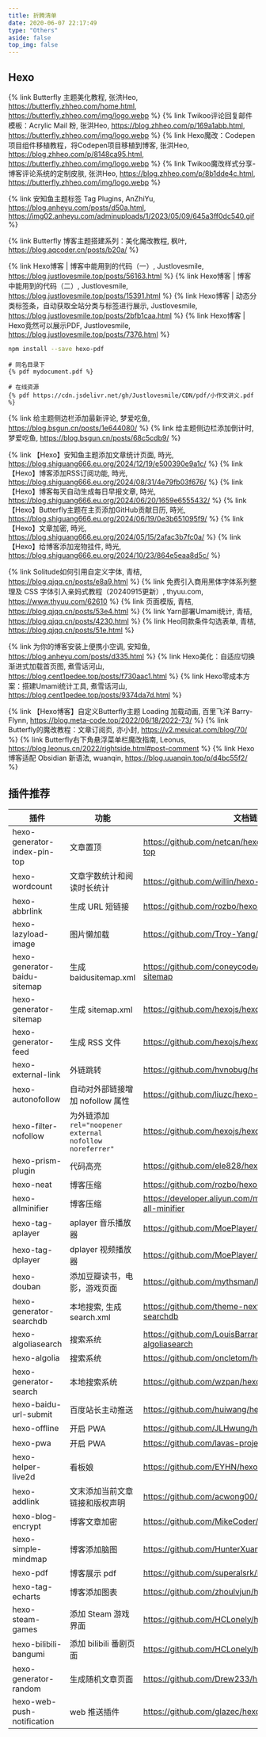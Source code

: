 ```yaml
---
title: 折腾清单
date: 2020-06-07 22:17:49
type: "Others"
aside: false
top_img: false
---
```


## Hexo

{% link Butterfly 主题美化教程, 张洪Heo, https://butterfly.zhheo.com/home.html, https://butterfly.zhheo.com/img/logo.webp %}
{% link Twikoo评论回复邮件模板：Acrylic Mail 粉, 张洪Heo, https://blog.zhheo.com/p/169a1abb.html, https://butterfly.zhheo.com/img/logo.webp %}
{% link Hexo魔改：Codepen项目组件移植教程，将Codepen项目移植到博客, 张洪Heo,  https://blog.zhheo.com/p/8148ca95.html, https://butterfly.zhheo.com/img/logo.webp %}
{% link Twikoo魔改样式分享-博客评论系统的定制皮肤, 张洪Heo, https://blog.zhheo.com/p/8b1dde4c.html, https://butterfly.zhheo.com/img/logo.webp %}

{% link 安知鱼主题标签 Tag Plugins, AnZhiYu, https://blog.anheyu.com/posts/d50a.html, https://img02.anheyu.com/adminuploads/1/2023/05/09/645a3ff0dc540.gif %}

{% link Butterfly 博客主题搭建系列：美化魔改教程, 枫叶, https://blog.aqcoder.cn/posts/b20a/ %}

{% link Hexo博客 | 博客中能用到的代码（一）, Justlovesmile, https://blog.justlovesmile.top/posts/56163.html %}
{% link Hexo博客 | 博客中能用到的代码（二）, Justlovesmile, https://blog.justlovesmile.top/posts/15391.html %}
{% link Hexo博客 | 动态分类标签条，自动获取全站分类与标签进行展示, Justlovesmile, https://blog.justlovesmile.top/posts/2bfb1caa.html %}
{% link Hexo博客 | Hexo竟然可以展示PDF, Justlovesmile, https://blog.justlovesmile.top/posts/7376.html %}

```bash
npm install --save hexo-pdf
```

```
# 同名目录下
{% pdf mydocument.pdf %}

# 在线资源
{% pdf https://cdn.jsdelivr.net/gh/Justlovesmile/CDN/pdf/小作文讲义.pdf %}
```

{% link 给主题侧边栏添加最新评论, 梦爱吃鱼, https://blog.bsgun.cn/posts/1e644080/ %}
{% link 给主题侧边栏添加倒计时, 梦爱吃鱼, https://blog.bsgun.cn/posts/68c5cdb9/ %}

{% link 【Hexo】安知鱼主题添加文章统计页面, 時光, https://blog.shiguang666.eu.org/2024/12/19/e500390e9a1c/ %}
{% link 【Hexo】博客添加RSS订阅功能, 時光, https://blog.shiguang666.eu.org/2024/08/31/4e79fb03f676/ %}
{% link 【Hexo】博客每天自动生成每日早报文章, 時光, https://blog.shiguang666.eu.org/2024/06/20/1659e6555432/ %}
{% link 【Hexo】Butterfly主题在主页添加GitHub贡献日历, 時光, https://blog.shiguang666.eu.org/2024/06/19/0e3b651095f9/ %}
{% link 【Hexo】文章加密, 時光, https://blog.shiguang666.eu.org/2024/05/15/2afac3b7fc0a/ %}
{% link 【Hexo】给博客添加宠物挂件, 時光, https://blog.shiguang666.eu.org/2024/10/23/864e5eaa8d5c/ %}

{% link Solitude如何引用自定义字体, 青桔, https://blog.qjqq.cn/posts/e8a9.html %}
{% link 免费引入商用黑体字体系列整理及 CSS 字体引入亲妈式教程（20240915更新）, thyuu.com, https://www.thyuu.com/62610 %}
{% link 页面模版, 青桔, https://blog.qjqq.cn/posts/53e4.html %}
{% link Yarn部署Umami统计, 青桔, https://blog.qjqq.cn/posts/4230.html %}
{% link Heo同款条件勾选表单, 青桔, https://blog.qjqq.cn/posts/51e.html %}

{% link 为你的博客安装上便携小空调, 安知鱼, https://blog.anheyu.com/posts/d335.html %}
{% link Hexo美化：自适应切换渐进式加载首页图, 煮雪话河山, https://blog.cent1pedee.top/posts/f730aac1.html %}
{% link Hexo零成本方案：搭建Umami统计工具, 煮雪话河山, https://blog.cent1pedee.top/posts/9374da7d.html %}

{% link 【Hexo博客】自定义Butterfly主题 Loading 加载动画, 百里飞洋 Barry-Flynn, https://blog.meta-code.top/2022/06/18/2022-73/ %}
{% link Butterfly的魔改教程：文章订阅页, 亦小封, https://v2.meuicat.com/blog/70/ %}
{% link Butterfly右下角悬浮菜单栏魔改指南, Leonus, https://blog.leonus.cn/2022/rightside.html#post-comment %}
{% link Hexo 博客适配 Obsidian 新语法, wuanqin, https://blog.uuanqin.top/p/d4bc55f2/ %}

## 插件推荐

| 插件                         | 功能                                                    | 文档链接                                                          |
| ---------------------------- | ------------------------------------------------------- | ----------------------------------------------------------------- |
| hexo-generator-index-pin-top | 文章置顶                                                | https://github.com/netcan/hexo-generator-index-pin-top            |
| hexo-wordcount               | 文章字数统计和阅读时长统计                              | https://github.com/willin/hexo-wordcount                          |
| hexo-abbrlink                | 生成 URL 短链接                                         | https://github.com/rozbo/hexo-abbrlink                            |
| hexo-lazyload-image          | 图片懒加载                                              | https://github.com/Troy-Yang/hexo-lazyload-image                  |
| hexo-generator-baidu-sitemap | 生成 baidusitemap.xml                                   | https://github.com/coneycode/hexo-generator-baidu-sitemap         |
| hexo-generator-sitemap       | 生成 sitemap.xml                                        | https://github.com/hexojs/hexo-generator-sitemap                  |
| hexo-generator-feed          | 生成 RSS 文件                                           | https://github.com/hexojs/hexo-generator-feed                     |
| hexo-external-link           | 外链跳转                                                | https://github.com/hvnobug/hexo-external-link                     |
| hexo-autonofollow            | 自动对外部链接增加 nofollow 属性                        | https://github.com/liuzc/hexo-autonofollow                        |
| hexo-filter-nofollow         | 为外链添加`rel="noopener external nofollow noreferrer"` | https://github.com/hexojs/hexo-filter-nofollow                    |
| hexo-prism-plugin            | 代码高亮                                                | https://github.com/ele828/hexo-prism-plugin                       |
| hexo-neat                    | 博客压缩                                                | https://github.com/rozbo/hexo-neat                                |
| hexo-allminifier             | 博客压缩                                                | https://developer.aliyun.com/mirror/npm/package/hexo-all-minifier |
| hexo-tag-aplayer             | aplayer 音乐播放器                                      | https://github.com/MoePlayer/hexo-tag-aplayer                     |
| hexo-tag-dplayer             | dplayer 视频播放器                                      | https://github.com/MoePlayer/hexo-tag-dplayer                     |
| hexo-douban                  | 添加豆瓣读书，电影，游戏页面                            | https://github.com/mythsman/hexo-douban                           |
| hexo-generator-searchdb      | 本地搜索, 生成 search.xml                               | https://github.com/theme-next/hexo-generator-searchdb             |
| hexo-algoliasearch           | 搜索系统                                                | https://github.com/LouisBarranqueiro/hexo-algoliasearch           |
| hexo-algolia                 | 搜索系统                                                | https://github.com/oncletom/hexo-algolia                          |
| hexo-generator-search        | 本地搜索系统                                            | https://github.com/wzpan/hexo-generator-search                    |
| hexo-baidu-url-submit        | 百度站长主动推送                                        | https://github.com/huiwang/hexo-baidu-url-submit                  |
| hexo-offline                 | 开启 PWA                                                | https://github.com/JLHwung/hexo-offline                           |
| hexo-pwa                     | 开启 PWA                                                | https://github.com/lavas-project/hexo-pwa                         |
| hexo-helper-live2d           | 看板娘                                                  | https://github.com/EYHN/hexo-helper-live2d                        |
| hexo-addlink                 | 文末添加当前文章链接和版权声明                          | https://github.com/acwong00/hexo-addlink                          |
| hexo-blog-encrypt            | 博客文章加密                                            | https://github.com/MikeCoder/hexo-blog-encrypt                    |
| hexo-simple-mindmap          | 博客添加脑图                                            | https://github.com/HunterXuan/hexo-simple-mindmap                 |
| hexo-pdf                     | 博客展示 pdf                                            | https://github.com/superalsrk/hexo-pdf                            |
| hexo-tag-echarts             | 博客添加图表                                            | https://github.com/zhoulvjun/hexo-tag-echarts                     |
| hexo-steam-games             | 添加 Steam 游戏界面                                     | https://github.com/HCLonely/hexo-steam-games                      |
| hexo-bilibili-bangumi        | 添加 bilibili 番剧页面                                  | https://github.com/HCLonely/hexo-bilibili-bangumi                 |
| hexo-generator-random        | 生成随机文章页面                                        | https://github.com/Drew233/hexo-generator-random                  |
| hexo-web-push-notification   | web 推送插件                                            | https://github.com/glazec/hexo-web-push-notification              |
